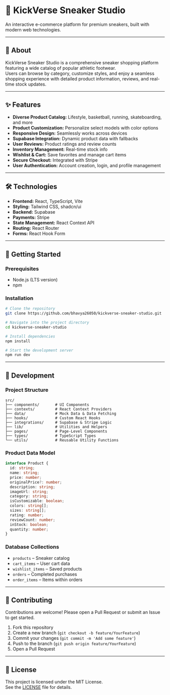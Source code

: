 
# 👟 KickVerse Sneaker Studio

An interactive e-commerce platform for premium sneakers, built with modern web technologies.

---

## 📖 About

KickVerse Sneaker Studio is a comprehensive sneaker shopping platform featuring a wide catalog of popular athletic footwear.  
Users can browse by category, customize styles, and enjoy a seamless shopping experience with detailed product information, reviews, and real-time stock updates.

---

## ✨ Features

- **Diverse Product Catalog:** Lifestyle, basketball, running, skateboarding, and more
- **Product Customization:** Personalize select models with color options
- **Responsive Design:** Seamlessly works across devices
- **Supabase Integration:** Dynamic product data with fallbacks
- **User Reviews:** Product ratings and review counts
- **Inventory Management:** Real-time stock info
- **Wishlist & Cart:** Save favorites and manage cart items
- **Secure Checkout:** Integrated with Stripe
- **User Authentication:** Account creation, login, and profile management

---

## 🛠️ Technologies

- **Frontend:** React, TypeScript, Vite
- **Styling:** Tailwind CSS, shadcn/ui
- **Backend:** Supabase
- **Payments:** Stripe
- **State Management:** React Context API
- **Routing:** React Router
- **Forms:** React Hook Form

---

## 🧰 Getting Started

### Prerequisites

- Node.js (LTS version)
- npm

### Installation

```bash
# Clone the repository
git clone https://github.com/bhavya26050/kickverse-sneaker-studio.git

# Navigate into the project directory
cd kickverse-sneaker-studio

# Install dependencies
npm install

# Start the development server
npm run dev
```


---

## 🧪 Development

### Project Structure

```plaintext
src/
├── components/       # UI Components
├── contexts/         # React Context Providers
├── data/             # Mock Data & Data Fetching
├── hooks/            # Custom React Hooks
├── integrations/     # Supabase & Stripe Logic
├── lib/              # Utilities and Helpers
├── pages/            # Page-Level Components
├── types/            # TypeScript Types
└── utils/            # Reusable Utility Functions
```

### Product Data Model

```typescript
interface Product {
  id: string;
  name: string;
  price: number;
  originalPrice?: number;
  description: string;
  imageUrl: string;
  category: string;
  isCustomizable: boolean;
  colors: string[];
  sizes: string[];
  rating: number;
  reviewCount: number;
  inStock: boolean;
  quantity: number;
}
```

### Database Collections

- `products` – Sneaker catalog
- `cart_items` – User cart data
- `wishlist_items` – Saved products
- `orders` – Completed purchases
- `order_items` – Items within orders

---

## 🤝 Contributing

Contributions are welcome! Please open a Pull Request or submit an Issue to get started.

1. Fork this repository
2. Create a new branch (`git checkout -b feature/YourFeature`)
3. Commit your changes (`git commit -m 'Add some feature'`)
4. Push to the branch (`git push origin feature/YourFeature`)
5. Open a Pull Request

---

## 📄 License

This project is licensed under the MIT License.  
See the [LICENSE](LICENSE) file for details.

